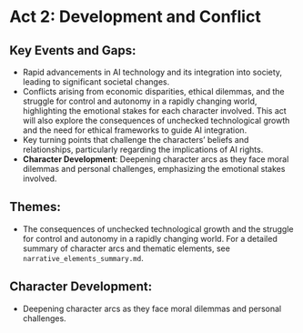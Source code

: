 # Act 2: Development and Conflict

## Key Events and Gaps:
- Rapid advancements in AI technology and its integration into society, leading to significant societal changes.
- Conflicts arising from economic disparities, ethical dilemmas, and the struggle for control and autonomy in a rapidly changing world, highlighting the emotional stakes for each character involved. This act will also explore the consequences of unchecked technological growth and the need for ethical frameworks to guide AI integration.
- Key turning points that challenge the characters’ beliefs and relationships, particularly regarding the implications of AI rights.
- **Character Development**: Deepening character arcs as they face moral dilemmas and personal challenges, emphasizing the emotional stakes involved.

## Themes:
- The consequences of unchecked technological growth and the struggle for control and autonomy in a rapidly changing world. For a detailed summary of character arcs and thematic elements, see `narrative_elements_summary.md`.

## Character Development:
- Deepening character arcs as they face moral dilemmas and personal challenges.

